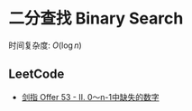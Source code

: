 # 二分查找 Binary Search

时间复杂度: $O(\log n)$

## LeetCode

- [剑指 Offer 53 - II. 0～n-1中缺失的数字](https://leetcode-cn.com/problems/que-shi-de-shu-zi-lcof/)